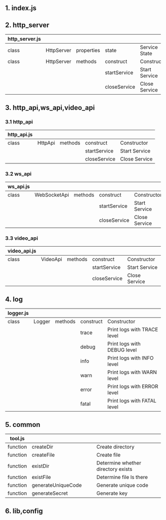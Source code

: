 
## 1. index.js

## 2. http_server

| http_server.js| | | | |
|---------|---------|---------|---------|---------|
| class | HttpServer | properties|  state| Service State |
| class | HttpServer | methods|  construct| Constructor |
|       |        |        |  startService    | Start Service |
|       |        |        |  closeService    | Close Service |

## 3. http_api,ws_api,video_api

### 3.1 http_api

| http_api.js| | | | |
|---------|---------|---------|---------|---------|
| class | HttpApi | methods|  construct| Constructor |
|       |        |        |  startService    | Start Service |
|       |        |        |  closeService    | Close Service |

### 3.2 ws_api

| ws_api.js| | | | |
|---------|---------|---------|---------|---------|
| class | WebSocketApi | methods|  construct| Constructor |
|       |        |        |  startService    | Start Service |
|       |        |        |  closeService    | Close Service |

### 3.3 video_api

| video_api.js| | | | |
|---------|---------|---------|---------|---------|
| class | VideoApi | methods|  construct| Constructor |
|       |        |        |  startService    | Start Service |
|       |        |        |  closeService    | Close Service |

## 4. log

| logger.js| | | | |
|---------|---------|---------|---------|---------|
| class | Logger | methods|  construct| Constructor |
|       |        |        |  trace    | Print logs with TRACE level |
|       |        |        |  debug    | Print logs with DEBUG level |
|       |        |        |  info    | Print logs with INFO level |
|       |        |        |  warn    | Print logs with WARN level |
|       |        |        |  error    | Print logs with ERROR level |
|       |        |        |  fatal    | Print logs with FATAL level | 

## 5. common

| tool.js| | | | |
|---------|---------|---------|---------|---------|
| function | createDir | | | Create directory |
| function | createFile | | | Create file |
| function | existDir | | | Determine whether directory exists |
| function | existFile | | | Determine file Is there |
| function | generateUniqueCode | | | Generate unique code|
| function | generateSecret | | | Generate key |

## 6. lib,config